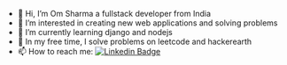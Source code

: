 - 👋 Hi, I’m Om Sharma a fullstack developer from India
- 👀 I’m interested in creating new web applications and solving problems
- 🌱 I’m currently learning django and nodejs
- 💞️ In my free time, I solve problems on leetcode and hackerearth
- 📫 How to reach me: [![Linkedin Badge](https://img.shields.io/badge/-kakbar-blue?style=flat&logo=Linkedin&logoColor=white)](https://www.linkedin.com/in/om-sharma-4226a1122/)

<!---
sharmaom391/sharmaom391 is a ✨ special ✨ repository because its `README.md` (this file) appears on your GitHub profile.
You can click the Preview link to take a look at your changes.
--->
